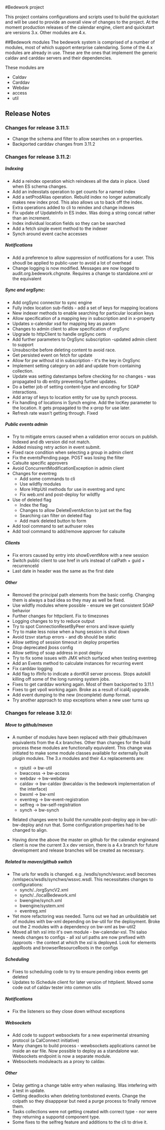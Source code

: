 #Bedework project

This project contains configurations and scripts used to build the quickstart and will be used to provide an overall view of changes to the project. At the moment production releases of the calendar engine, client and quickstart are versions 3.x. Other modules are 4.x.

##Bedework modules
The bedework system is comprised of a number of modules, most of which support enterprise calendaring. Some of the 4.x modules are already in use. These are the ones that implement the generic caldav and carddav servers and their dependencies.

These modules are
* Caldav
* Carddav
* Webdav
* access
* util


## Release Notes
### Changes for release 3.11.1:

  * Change the schema and filter to allow searches on x-properties.
  * Backported carddav changes from 3.11.2

### Changes for release 3.11.2:

##### Indexing
  * Add a reindex operation which reindexes all the data in place. Used when ES schema changes.
  * Add an indexstats operation to get counts for a named index
  * Add a setProdAlias operation. Rebuild index no longer automatically makes new index prod. This also allows us to back off the index.
  * Extra operations added to cli to reindex and change indexes
  * Fix update of UpdateInfo in ES index. Was doing a string concat rather than an increment.
  * Index individual location fields so they can be searched
  * Add a fetch single event method to the indexer
  * Synch around event cache accesses

##### Notifications
  * Add a preference to allow suppression of notifications for a user. This shoudl be applied to public-user to avoid a lot of overhead
  * Change logging is now modified. Messages are now logged to audit.org.bedework.chgnote. Requires a change to standalone.xml or the equivalent
  
##### Sync and orgSync:
  * Add orgSync connector to sync engine
  * Fully index location sub-fields - add a set of keys for mapping locations
  * New indexer methods to enable searching for particular location keys
  * Allow specification of a mapping key in subscription and in x-property
  * Updates x-calendar xsd for mapping key as param
  * Changes to admin client to allow specification of orgSync
  * Upgrade to httpClient to handle orgSync certs
  * Add further parameters to OrgSync subscription -updated admin client to support
  * Unsubscribe before deleting content to avoid race.
  * Get persisted event on fetch for update
  * Allow for pw without id in subscription - it's the key in OrgSync
  * Implement setting category on add and update from containing collection.
  * Update was setting datestamps before checking for no changes - was propagated to db entity preventing further updates.
  * Do a better job of setting content-type and encoding for SOAP interactions.
  * Add array of keys to location entity for use by synch process.
  * Fix handling of locations in Synch engine. Add the locKey parameter to the location. It gets propagated to the x-prop for use later.
  * Refresh rate wasn't getting through. Fixed

##### Public events admin
  * Try to mitigate errors caused when a validation error occurs on publish. Indexed and db version did not match.
  * Added missing retry action in event submit.
  * Fixed race condition when selecting a group in admin client
  * Fix the eventsPending page. POST was losing the filter
  * Calsuite specific approvers
  * Avoid ConcurrentModificationException in admin client
  * Changes for eventreg
      * Add some commands to cli
      * Use wildfly modules
      * More HttpUtil methods for use in eventreg and sync
      * Fix web.xml and post-deploy for wildfly
  * Use of deleted flag
      * Index the flag
      * Changes to allow DeleteEventAction to just set the flag
      * Searching can filter on deleted flag
      * Add mark deleted button to form
  * Add tool command to set authuser roles
  * Add tool command to add/remove approver for calsuite

##### Clients
  * Fix errors caused by entry into showEventMore with a new session
  * Switch public client to use href in urls instead of calPath + guid + recurrenceId
  * Last date in header was the same as the first date

##### Other 
  * Removed the principal path elements from the basic config. Changing them is always a bad idea so they may as well be fixed.
  * Use wildfly modules where possible - ensure we get consistent SOAP behavior
  * Further changes for httpclient. Fix to timezones
  * Logging changes to try to reduce output
  * Try to spot ConnectionResetByPeer errors and leave quietly
  * Try to make less noise when a hung session is shut down
  * Avoid tzsvr startup errors - and db should be static
  * Allow setting of session timeout in deploy properties
  * Drop deprecated jboss config
  * Allow setting of soap address in post deploy
  * Try to fix some issues with JMX which surfaced when testing eventreg
  * Add an Events method to calculate instances for recurring event
  * Fix carddav logging
  * Add flag to ifInfo to indicate a dontKill server process. Stops
    autokill killing off some of the long running system jobs.
  * Fixes to get carddav working again. Most of them backported to 3.11.1  
  * Fixes to get vpoll working again. Broke as a result of ical4j upgrade.
  * Add event dumping to the new (incomplete) dump format.
  * Try another approach to stop exceptions when a new user turns up

### Changes for release 3.12.0:
##### Move to github/maven
  * A number of modules have been replaced with their github/maven equivalents from the 4.x branches. Other than changes for the build process these modules are functionally equivalent. This change was initiated to make some module classes available for externally built plugin modules. The 3.x modules and their 4.x replacements are:
    * rpiutil -> bw-util
    * bwaccess -> bw-access
    * webdav -> bw-webdav
    * caldav -> bw-caldav (bwcaldav is the bedework implementation of the interface)
    * bwxml -> bw-xml
    * eventreg -> bw-event-registration
    * selfreg -> bw-self-registration
    * synch -> bw-synch
  * Related changes were to build the runnable post-deploy app in bw-util-bw-deploy and run that. Some configuration properties had to be changed to align.
  
  * Having done the above the master on github for the calendar engineand client is now the current 3.x dev version, there is a 4.x branch for future development and release branches will be created as necessary. 
  
##### Related to maven/github switch
  * The urls for wsdls is changed. e.g. /wsdls/synch/wssvc.wsdl becomes /xmlspecs/wsdls/synchws/wssvc.wsdl. This necessitates changes to configurations:
    * synch/../orgSyncV2.xml
    * synch/../localBedework.xml
    * bwengine/synch.xml
    * bwengine/system.xml
    * eventreg.xml
  * Yet more refactoring was needed. Turns out we had an unbuildable set of modules with bw-xml depending on bw-util for the deployment. Broke out the 2 modules with a dependency on bw-xml as bw-util2
  * Moved all teh xsl into it's own module - bw-calendar-xsl. Thi salso needs changes to configs - all xsl url paths are now prefixed with /approots - the context at which the xsl is deployed. Look for elements appRoots and browserResourceRoots in the configs

##### Scheduling
  * Fixes to scheduling code to try to ensure pending inbox events get deleted
  * Updates to iSchedule client for later version of httplient. Moved some code out of caldav tester into common utils
   
##### Notifications
  * Fix the listeners so they close down without exceptions

##### Websockets
  * Add code to support websockets for a new experimental streaming protocol (a CalConnect initiative)
  * Many changes to build process - wewbsockets applications cannot be inside an ear file. Now possible to deploy as a standalone war. Websockets endpoint is now a separate module.
  * Websockets moduleacts as a proxy to caldav.
  
##### Other 
  * Delay getting a change table entry when realiasing. Was intefering with a test in update.
  * Getting deadlocks when deleting tombstoned events. Change the colpath so they disapppear but need a purge process to finally remove them. 
  * Tasks collections were not getting created with correct type - nor were they returning a supportd component type.
  * Some fixes to the selfreg feature and additions to the cli to drive it.
   
